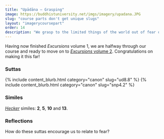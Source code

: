 ```yaml
---
title: "Upādāna – Grasping"
image: https://buddhistuniversity.net/imgs/imagery/upadana.JPG
slug: "course parts don't get unique slugs"
layout: "imagerycoursepart"
order: 14
description: "We grasp to the limited things of the world out of fear of falling, not realizing that it's the attachment that is hurting us."
---
```

Having now finished _Excursions_ volume 1, we are halfway through our course and ready to move on to [_Excursions_ volume 2](/content/monographs/grasping-to-emptiness_analayo). Congratulations on making it this far!

### Suttas
<p>
{% include content_blurb.html category="canon" slug="ud8.8" %} 
{% include content_blurb.html category="canon" slug="snp4.2" %}
</p>

### Similes

[_Hecker_](/content/monographs/similes-of-the-buddha_hecker) similes: **2**, **5**, **10** and **13**.

### Reflections

How do these suttas encourage us to relate to fear?


